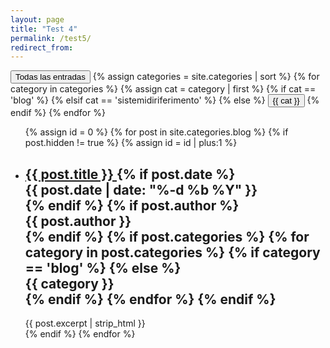 ```yaml
---
layout: page
title: "Test 4"
permalink: /test5/
redirect_from:
---
```


<button class="chip_button" id="All" onclick="filterUsingCategory('All')">
  Todas las entradas
</button>
{% assign categories = site.categories | sort %}
{% for category in categories %}
  {% assign cat = category | first %}
  {% if cat == 'blog' %}
  {% elsif cat == 'sistemidiriferimento' %}
  {% else %}
  <button class="chip_button" id="{{ cat }}" onclick="filterUsingCategory(this.id)">
    {{ cat }}
  </button>
  {% endif %}
{% endfor %}


<ul class="post-list">
  {% assign id = 0 %}
  {% for post in site.categories.blog %}
    {% if post.hidden != true %}
    {% assign id = id | plus:1 %}
    <div  id="{{id}}">
      <li>
        <h2>
          <a class="post-link" href="{{ post.url | prepend: site.baseurl }}">
            {{ post.title }}
          </a>
          {% if post.date %}
            <div class="chip">
              <span class="post-meta">
                {{ post.date | date: "%-d %b %Y" }}
              </span>
            </div>
          {% endif %}
          {% if post.author %}
            <div class="chip">
              <span class="post-meta">
                {{ post.author }}
              </span>
            </div>
          {% endif %}
          {% if post.categories %}
            {% for category in post.categories %}
              {% if category == 'blog' %}
                {% else %}
                  <div class="chip">
                    <span class="post-meta">
                      {{ category }}
                    </span>
                  </div>
              {% endif %}
            {% endfor %}
          {% endif %}
        </h2>
        <div class="entry-content">
          {{ post.excerpt | strip_html }}
        </div>
      </li>
      </div>
      <div class="divider"></div>
    {% endif %}
  {% endfor %}
</ul>

<script type="text/javascript">
  function filterUsingCategory(selectedCategory) {
    var id = 0;
    {% for post in site.categories.blog %}
      var cats = {{ post.categories | jsonify }}

      var postDiv = document.getElementById(++id);
      postDiv.style.display =
        (selectedCategory == 'All' || cats.includes(selectedCategory)) 
          ? 'unset' 
          : 'none';
    {% endfor %}
  }
</script>
